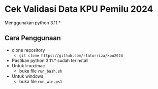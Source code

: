 # Cek Validasi Data KPU Pemilu 2024

Menggunakan python 3.11.\*

## Cara Penggunaan

- clone repository
  - `git clone https://github.com/rfaturriza/kpu2024`
- Pastikan python 3.11.\* sudah terinstall
- Untuk linux/mac
  - buka file `run_bash.sh`
- Untuk windows
  - buka file `run_win.ps1`
